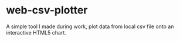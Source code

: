web-csv-plotter
===============

A simple tool I made during work, plot data from local csv file onto an interactive HTML5 chart.